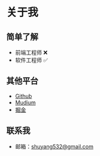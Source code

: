 # 关于我

## 简单了解

- 前端工程师 ❌
- 软件工程师 ✅ 

## 其他平台

- [Github](https://github.com/shuyang532)
- [Mudium](https://medium.com/@shuyang532)
- [掘金](https://juejin.cn/user/580141534676684)

## 联系我

- 邮箱：shuyang532@gmail.com
